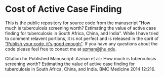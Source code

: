 Cost of Active Case Finding
=======================
This is the public repository for source code from the manuscript "How much is tuberculosis screening worth? Estimating the value of active case finding for tuberculosis in South Africa, China, and India". While I have tried to comment relavent portions, it is not perfect and is released in the sprit of ["Publish your code, it's good enough"](http://www.nature.com/news/2010/101013/full/467753a.html). If you have any questions about the code please feel free to conact me at azman@jhu.edu.

Citation for Published Manuscript:
Azman et al.: How much is tuberculosis screening worth? Estimating the value of active case finding for tuberculosis in South Africa, China, and India. BMC Medicine 2014 12:216.
